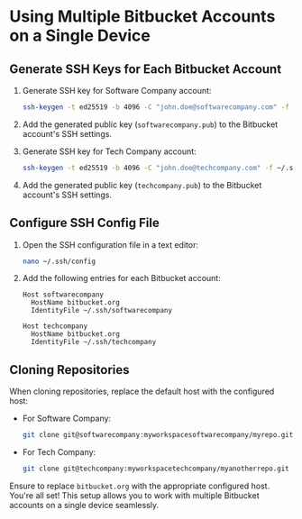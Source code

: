 # Using Multiple Bitbucket Accounts on a Single Device

## Generate SSH Keys for Each Bitbucket Account

1. Generate SSH key for Software Company account:
   ```bash
   ssh-keygen -t ed25519 -b 4096 -C "john.doe@softwarecompany.com" -f ~/.ssh/softwarecompany
   ```

2. Add the generated public key (`softwarecompany.pub`) to the Bitbucket account's SSH settings.

3. Generate SSH key for Tech Company account:
   ```bash
   ssh-keygen -t ed25519 -b 4096 -C "john.doe@techcompany.com" -f ~/.ssh/techcompany
   ```

4. Add the generated public key (`techcompany.pub`) to the Bitbucket account's SSH settings.

## Configure SSH Config File

1. Open the SSH configuration file in a text editor:
   ```bash
   nano ~/.ssh/config
   ```

2. Add the following entries for each Bitbucket account:

   ```plaintext
   Host softwarecompany
     HostName bitbucket.org
     IdentityFile ~/.ssh/softwarecompany

   Host techcompany
     HostName bitbucket.org
     IdentityFile ~/.ssh/techcompany
   ```

## Cloning Repositories

When cloning repositories, replace the default host with the configured host:

- For Software Company:
  ```bash
  git clone git@softwarecompany:myworkspacesoftwarecompany/myrepo.git
  ```

- For Tech Company:
  ```bash
  git clone git@techcompany:myworkspacetechcompany/myanotherrepo.git
  ```

Ensure to replace `bitbucket.org` with the appropriate configured host. You're all set! This setup allows you to work with multiple Bitbucket accounts on a single device seamlessly.
```
